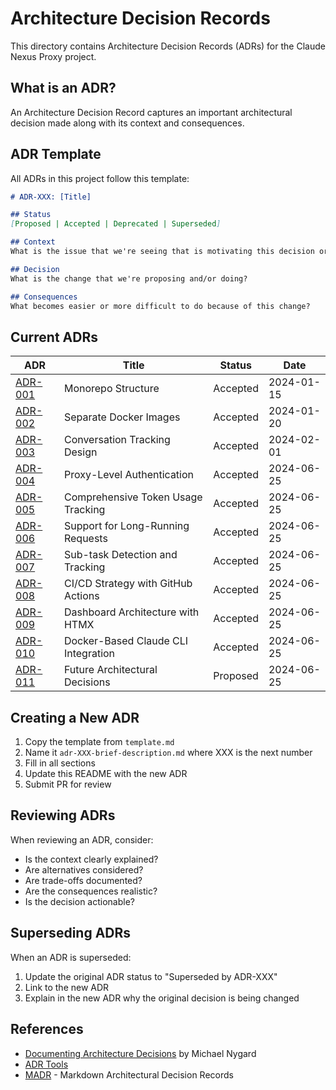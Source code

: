 # Architecture Decision Records

This directory contains Architecture Decision Records (ADRs) for the Claude Nexus Proxy project.

## What is an ADR?

An Architecture Decision Record captures an important architectural decision made along with its context and consequences.

## ADR Template

All ADRs in this project follow this template:

```markdown
# ADR-XXX: [Title]

## Status
[Proposed | Accepted | Deprecated | Superseded]

## Context
What is the issue that we're seeing that is motivating this decision or change?

## Decision
What is the change that we're proposing and/or doing?

## Consequences
What becomes easier or more difficult to do because of this change?
```

## Current ADRs

| ADR | Title | Status | Date |
|-----|-------|--------|------|
| [ADR-001](./adr-001-monorepo-structure.md) | Monorepo Structure | Accepted | 2024-01-15 |
| [ADR-002](./adr-002-separate-docker-images.md) | Separate Docker Images | Accepted | 2024-01-20 |
| [ADR-003](./adr-003-conversation-tracking.md) | Conversation Tracking Design | Accepted | 2024-02-01 |
| [ADR-004](./adr-004-proxy-authentication.md) | Proxy-Level Authentication | Accepted | 2024-06-25 |
| [ADR-005](./adr-005-token-usage-tracking.md) | Comprehensive Token Usage Tracking | Accepted | 2024-06-25 |
| [ADR-006](./adr-006-long-running-requests.md) | Support for Long-Running Requests | Accepted | 2024-06-25 |
| [ADR-007](./adr-007-subtask-tracking.md) | Sub-task Detection and Tracking | Accepted | 2024-06-25 |
| [ADR-008](./adr-008-cicd-strategy.md) | CI/CD Strategy with GitHub Actions | Accepted | 2024-06-25 |
| [ADR-009](./adr-009-dashboard-architecture.md) | Dashboard Architecture with HTMX | Accepted | 2024-06-25 |
| [ADR-010](./adr-010-docker-cli-integration.md) | Docker-Based Claude CLI Integration | Accepted | 2024-06-25 |
| [ADR-011](./adr-011-future-decisions.md) | Future Architectural Decisions | Proposed | 2024-06-25 |

## Creating a New ADR

1. Copy the template from `template.md`
2. Name it `adr-XXX-brief-description.md` where XXX is the next number
3. Fill in all sections
4. Update this README with the new ADR
5. Submit PR for review

## Reviewing ADRs

When reviewing an ADR, consider:

- Is the context clearly explained?
- Are alternatives considered?
- Are trade-offs documented?
- Are the consequences realistic?
- Is the decision actionable?

## Superseding ADRs

When an ADR is superseded:

1. Update the original ADR status to "Superseded by ADR-XXX"
2. Link to the new ADR
3. Explain in the new ADR why the original decision is being changed

## References

- [Documenting Architecture Decisions](https://cognitect.com/blog/2011/11/15/documenting-architecture-decisions) by Michael Nygard
- [ADR Tools](https://github.com/npryce/adr-tools)
- [MADR](https://adr.github.io/madr/) - Markdown Architectural Decision Records